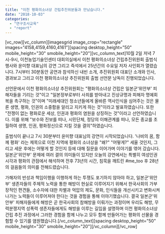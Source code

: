 ```yaml
---
title: "이천 평화의소녀상 건립추진위분들과 만났습니다."
date: "2018-10-03"
categories: 
  - "연구조사교육"
  - "report"
---
```


\[vc\_row\]\[vc\_column\]\[imagesgrid image\_crop="rectangle" images="4158,4159,4160,4161"\]\[spacing desktop\_height="50" mobile\_height="30" smobile\_height="20"\]\[vc\_column\_text\]10월 2일 저녁 7시-9시, 이천농업기술인센터 대회의실에서 이천 평화의소녀상 건립추진위원회 출범식 행사와 윤미향 대표님의 강연 그리고 즉석에서 25년간의 수요일 저자 사인회가 열렸습니다. 7시부터 30분동안 공연과 참석하신 내빈 소개, 추진위원회 대표단 소개와 인사, 경과보고 그리고 이천 평화의소녀상 추진위원회 출범 선언문 낭독이 진행되었습니다.

선언문에서 이천 평화의소녀상 추진위원회는 "평화의소녀상 건립은 일본군'위안부' 피해자들을 기리는 것"이고 "일본정부로부터 사죄를 받아내고 진상규명과 피해자 명예회복을 촉구하는 것"이며 "미래세대인 청소년들에게 올바른 역사인식을 심어주는 것은 물론 생명, 평화, 인권의 소중함을 알리고 지키게 하는 것"이라고 발표하였습니다. 또한 "전쟁이 없는 평화로운 세상, 인권과 평화의 염원을 상징하는 것"이라고 선언하였습니다. 이를 위해 "보수와 진보를 떠나, 시민단체, 정당의 이해관계를 떠나, 모든 종교를 초월하여 생명, 인권, 평화정신으로 지킬 것을 결의"하였습니다.

출범식이 끝나고 7시 30분부터 윤미향 대표님의 강연이 시작되었습니다. '나비의 꿈, 함께 평화' 라는 제목으로 이천 지역에 평화의 소녀상을 "왜?" "어떻게?" 세울 것인지, 그리고 세운 후에는 어떻게 할 것인지 등에 대해 질문을 이어가며 이야기를 엮어 갔습니다. 일본군'위안부' 문제에 여러 결의 의미들이 있지만 오늘의 강연에서는 특별히 여성인권 시각과 평화의 관점에서 해석하며 전후 73년의 시간, 침묵을 깨트린 #me\_too 후 28년의 걸음들의 의미를 전해드렸습니다.

가해자의 반성과 책임이행을 이행하게 하는 투쟁도 포기하지 않아야 하고, 일본군'위안부' 생존자들의 주체적 노력을 통한 해방이 현실로 이루어지기 위해서 한국사회의 가부장적인 편견들, 소수자에 대한 차별과 억압의 제도, 문화, 인식들을 개선시키고 변화시켜나가는 노력들이 이루어져야 한다는 것을 경험을 통해 이야기했습니다. 결국 일본군'위안부' 피해자들에게 해방은 곧 한국사회의 참해방을 이뤄가는 과정이며 우리도 해방, 무력분쟁지역 성폭력 생존자들에게도 해방을 이루는 길임을 설명하며 이천 평화의소녀상 건립 추진 과정에서 그러한 경험을 함께 나누고 모두 함께 만들어가는 평화의 선물을 경험할 수 있기를 염원했습니다.\[/vc\_column\_text\]\[spacing desktop\_height="50" mobile\_height="30" smobile\_height="20"\]\[/vc\_column\]\[/vc\_row\]
